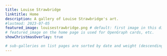 ```yaml
---
title: Louise Strawbridge 
linktitle: Home
description: A gallery of Louise Strawbridge's art.
#lastmod: 2023-07-05
featured_image: louisestrawbridge.png # default: first image in this directory
# featured_image on the home page is used for OpenGraph cards, etc.
showChristmasOverlay: true 

# sub-galleries on list pages are sorted by date and weight (descending)
---
```

<!-- +++
title = 'Louise Strawbridge Artist Portfolio'
date = 2023-12-07T14:59:21-08:00
showChristmasOverlay = true 
+++ -->
<!-- ## Welcome to Louise Strawbridge's Artist Portfolio.  -->
<!-- {{< figure align=center src="/images/louisestrawbridge.png" >}} -->